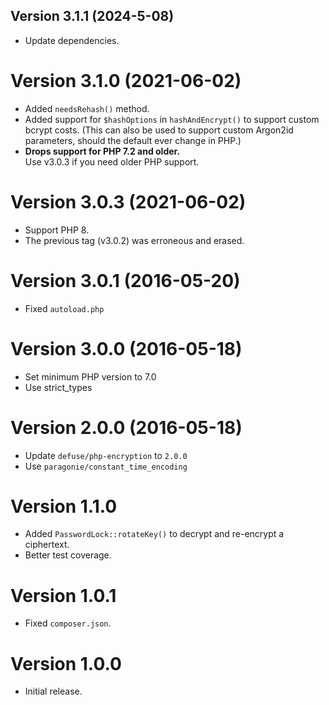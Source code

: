 ## Version 3.1.1 (2024-5-08)

* Update dependencies.

# Version 3.1.0 (2021-06-02)

* Added `needsRehash()` method.
* Added support for `$hashOptions` in `hashAndEncrypt()` to support
  custom bcrypt costs. (This can also be used to support custom Argon2id
  parameters, should the default ever change in PHP.)
* **Drops support for PHP 7.2 and older.**  
  Use v3.0.3 if you need older PHP support.

# Version 3.0.3 (2021-06-02)

* Support PHP 8.
* The previous tag (v3.0.2) was erroneous and erased.

# Version 3.0.1 (2016-05-20)

* Fixed `autoload.php`

# Version 3.0.0 (2016-05-18)

* Set minimum PHP version to 7.0
* Use strict_types

# Version 2.0.0 (2016-05-18)

* Update `defuse/php-encryption` to `2.0.0`
* Use `paragonie/constant_time_encoding`

# Version 1.1.0

* Added `PasswordLock::rotateKey()` to decrypt and re-encrypt a ciphertext.
* Better test coverage.

# Version 1.0.1

* Fixed `composer.json`.

# Version 1.0.0

* Initial release.
